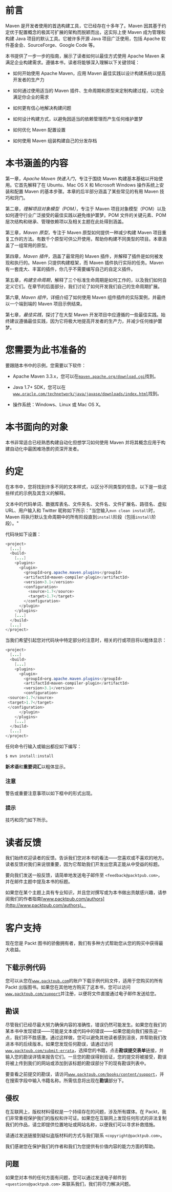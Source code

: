 # 前言

Maven 是开发者使用的首选构建工具，它已经存在十多年了。Maven 因其基于约定优于配置概念的极其可扩展的架构而脱颖而出，这实际上使 Maven 成为管理和构建 Java 项目的默认工具。它被许多开源 Java 项目广泛使用，包括 Apache 软件基金会、SourceForge、Google Code 等。

本书提供了一步一步的指南，展示了读者如何以最佳方式使用 Apache Maven 来满足企业构建需求。遵循本书，读者将能够深入理解以下关键领域：

+   如何开始使用 Apache Maven，应用 Maven 最佳实践以设计构建系统以提高开发者的生产力

+   如何通过使用适当的 Maven 插件、生命周期和原型来定制构建过程，以完全满足你企业的需求

+   如何更有信心地解决构建问题

+   如何设计构建方式，以避免因适当的依赖管理而产生任何维护噩梦

+   如何优化 Maven 配置设置

+   如何使用 Maven 组装构建自己的分发存档

# 本书涵盖的内容

第一章，*Apache Maven 快速入门*，专注于围绕 Maven 构建基本基础以开始使用。它首先解释了在 Ubuntu、Mac OS X 和 Microsoft Windows 操作系统上安装和配置 Maven 的基本步骤。本章的后半部分涵盖了某些常见的有用 Maven 技巧和窍门。

第二章，*理解项目对象模型（POM）*，专注于 Maven 项目对象模型（POM）以及如何遵守行业广泛接受的最佳实践以避免维护噩梦。POM 文件的关键元素、POM 层次结构和继承、管理依赖项以及相关主题在此处得到涵盖。

第三章，*Maven 原型*，专注于 Maven 原型如何提供一种减少构建 Maven 项目重复工作的方法。有数千个原型可供公开使用，帮助你构建不同类型的项目。本章涵盖了一组常用的原型。

第四章，*Maven 插件*，涵盖了最常用的 Maven 插件，并解释了插件是如何被发现和执行的。Maven 只提供构建框架，而 Maven 插件执行实际的任务。Maven 有一套庞大、丰富的插件，你几乎不需要编写自己的自定义插件。

第五章，*构建生命周期*，解释了三个标准生命周期是如何工作的，以及我们如何自定义它们。在章节的后面部分，我们讨论了如何开发我们自己的生命周期扩展。

第六章, *Maven 组件*，详细介绍了如何使用 Maven 组件插件的实际案例，并最终以一个端到端的 Maven 项目示例结束。

第七章，*最佳实践*，探讨了在大型 Maven 开发项目中应遵循的一些最佳实践。始终建议遵循最佳实践，因为它将极大地提高开发者的生产力，并减少任何维护噩梦。

# 您需要为此书准备的

要跟随本书中的示例，您需要以下软件：

+   Apache Maven 3.3.x，您可以在[`maven.apache.org/download.cgi`](http://maven.apache.org/download.cgi)找到。

+   Java 1.7+ SDK，您可以在[`www.oracle.com/technetwork/java/javase/downloads/index.html`](http://www.oracle.com/technetwork/java/javase/downloads/index.html)找到。

+   操作系统：Windows、Linux 或 Mac OS X。

# 本书面向的对象

本书非常适合已经熟悉构建自动化但想学习如何使用 Maven 并将其概念应用于构建自动化中最困难场景的资深开发者。

# 约定

在本书中，您将找到许多不同的文本样式，以区分不同类型的信息。以下是一些这些样式的示例及其含义的解释。

文本中的代码单词、数据库表名、文件夹名、文件名、文件扩展名、路径名、虚拟 URL、用户输入和 Twitter 昵称如下所示："当您输入`mvn clean install`时，Maven 将执行默认生命周期中的所有阶段直到`install`阶段（包括`install`阶段）。"

代码块如下设置：

```java
<project>
  [...]
  <build>
    [...]
    <plugins>
      <plugin>
        <groupId>org.apache.maven.plugins</groupId>
        <artifactId>maven-compiler-plugin</artifactId>
        <version>3.1</version>
        <configuration>
          <source>1.7</source>
          <target>1.7</target>
        </configuration>
      </plugin>
    </plugins>
    [...]
  </build>
  [...]
</project>
```

当我们希望引起您对代码块中特定部分的注意时，相关的行或项目将以粗体显示：

```java
<project>
  [...]
  <build>
    [...]
    <plugins>
      <plugin>
        <groupId>org.apache.maven.plugins</groupId>
        <artifactId>maven-compiler-plugin</artifactId>
        <version>3.1</version>
        <configuration>
 <source>1.7</source>
 <target>1.7</target>
 </configuration>
      </plugin>
    </plugins>
    [...]
  </build>
  [...]
</project>
```

任何命令行输入或输出都应如下编写：

```java
$ mvn install:install

```

**新术语**和**重要词汇**以粗体显示。

### 注意

警告或重要注意事项以如下框中的形式出现。

### 提示

技巧和窍门如下所示。

# 读者反馈

我们始终欢迎读者的反馈。告诉我们您对本书的看法——您喜欢或不喜欢的地方。读者反馈对我们来说很重要，因为它帮助我们开发出您真正能从中受益的标题。

要向我们发送一般反馈，请简单地发送电子邮件至 `<feedback@packtpub.com>`，并在邮件主题中提及本书的标题。

如果您在某个主题上具有专业知识，并且您对撰写或为本书做出贡献感兴趣，请参阅我们的作者指南[www.packtpub.com/authors](http://www.packtpub.com/authors)。

# 客户支持

现在您是 Packt 图书的骄傲拥有者，我们有多种方式帮助您从您的购买中获得最大收益。

## 下载示例代码

您可以从您在[`www.packtpub.com`](http://www.packtpub.com)的账户下载示例代码文件，适用于您购买的所有 Packt 出版图书。如果您在其他地方购买了这本书，您可以访问[`www.packtpub.com/support`](http://www.packtpub.com/support)并注册，以便将文件直接通过电子邮件发送给您。

## 勘误

尽管我们已经尽最大努力确保内容的准确性，错误仍然可能发生。如果您在我们的某本书中发现错误——可能是文本或代码中的错误——如果您能向我们报告这一点，我们将不胜感激。通过这样做，您可以避免其他读者感到沮丧，并帮助我们改进本书的后续版本。如果您发现任何勘误，请通过访问[`www.packtpub.com/submit-errata`](http://www.packtpub.com/submit-errata)，选择您的书籍，点击**勘误提交表单**链接，并输入您的勘误详情来报告它们。一旦您的勘误得到验证，您的提交将被接受，勘误将被上传到我们的网站或添加到该标题的勘误部分下的现有勘误列表中。

要查看之前提交的勘误，请访问[`www.packtpub.com/books/content/support`](https://www.packtpub.com/books/content/support)，并在搜索字段中输入书籍名称。所需信息将出现在**勘误**部分下。

## 侵权

在互联网上，版权材料侵权是一个持续存在的问题，涉及所有媒体。在 Packt，我们非常重视保护我们的版权和许可证。如果您在互联网上发现任何形式的非法复制我们的作品，请立即提供位置地址或网站名称，以便我们可以寻求补救措施。

请通过发送链接到疑似盗版材料的方式与我们联系 `<copyright@packtpub.com>`。

我们感谢您在保护我们的作者和我们为您提供有价值内容的能力方面的帮助。

## 问题

如果您对本书的任何方面有问题，您可以通过发送电子邮件到 `<questions@packtpub.com>` 来联系我们，我们将尽力解决问题。
